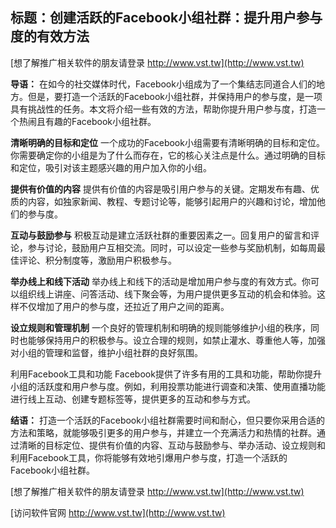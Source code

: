 ## **标题：创建活跃的Facebook小组社群：提升用户参与度的有效方法**

[想了解推广相关软件的朋友请登录 http://www.vst.tw](http://www.vst.tw)

**导语：**
在如今的社交媒体时代，Facebook小组成为了一个集结志同道合人们的地方。但是，要打造一个活跃的Facebook小组社群，并保持用户的参与度，是一项具有挑战性的任务。本文将介绍一些有效的方法，帮助你提升用户参与度，打造一个热闹且有趣的Facebook小组社群。

**清晰明确的目标和定位**
一个成功的Facebook小组需要有清晰明确的目标和定位。你需要确定你的小组是为了什么而存在，它的核心关注点是什么。通过明确的目标和定位，吸引对该主题感兴趣的用户加入你的小组。

**提供有价值的内容**
提供有价值的内容是吸引用户参与的关键。定期发布有趣、优质的内容，如独家新闻、教程、专题讨论等，能够引起用户的兴趣和讨论，增加他们的参与度。

**互动与鼓励参与**
积极互动是建立活跃社群的重要因素之一。回复用户的留言和评论，参与讨论，鼓励用户互相交流。同时，可以设定一些参与奖励机制，如每周最佳评论、积分制度等，激励用户积极参与。

**举办线上和线下活动**
举办线上和线下的活动是增加用户参与度的有效方式。你可以组织线上讲座、问答活动、线下聚会等，为用户提供更多互动的机会和体验。这样不仅增加了用户的参与度，还拉近了用户之间的距离。

**设立规则和管理机制**
一个良好的管理机制和明确的规则能够维护小组的秩序，同时也能够保持用户的积极参与。设立合理的规则，如禁止灌水、尊重他人等，加强对小组的管理和监督，维护小组社群的良好氛围。

利用Facebook工具和功能
Facebook提供了许多有用的工具和功能，帮助你提升小组的活跃度和用户参与度。例如，利用投票功能进行调查和决策、使用直播功能进行线上互动、创建专题标签等，提供更多的互动和参与方式。

**结语：**
打造一个活跃的Facebook小组社群需要时间和耐心，但只要你采用合适的方法和策略，就能够吸引更多的用户参与，并建立一个充满活力和热情的社群。通过清晰的目标定位、提供有价值的内容、互动与鼓励参与、举办活动、设立规则和利用Facebook工具，你将能够有效地引爆用户参与度，打造一个活跃的Facebook小组社群。

[想了解推广相关软件的朋友请登录 http://www.vst.tw](http://www.vst.tw)


[访问软件官网 http://www.vst.tw](http://www.vst.tw)
